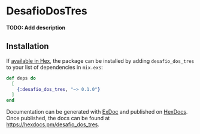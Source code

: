 # DesafioDosTres

**TODO: Add description**

## Installation

If [available in Hex](https://hex.pm/docs/publish), the package can be installed
by adding `desafio_dos_tres` to your list of dependencies in `mix.exs`:

```elixir
def deps do
  [
    {:desafio_dos_tres, "~> 0.1.0"}
  ]
end
```

Documentation can be generated with [ExDoc](https://github.com/elixir-lang/ex_doc)
and published on [HexDocs](https://hexdocs.pm). Once published, the docs can
be found at <https://hexdocs.pm/desafio_dos_tres>.

